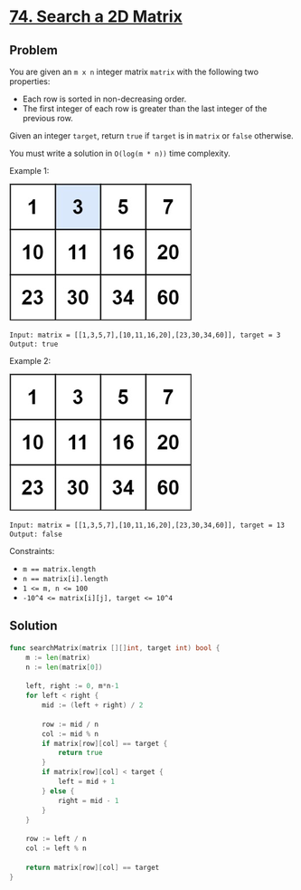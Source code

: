 # [74. Search a 2D Matrix](https://leetcode.com/problems/search-a-2d-matrix/)

## Problem

You are given an `m x n` integer matrix `matrix` with the following two properties:

- Each row is sorted in non-decreasing order.
- The first integer of each row is greater than the last integer of the previous row.

Given an integer `target`, return `true` if `target` is in `matrix` or `false` otherwise.

You must write a solution in `O(log(m * n))` time complexity.


Example 1:

![alt text](image.png)

```
Input: matrix = [[1,3,5,7],[10,11,16,20],[23,30,34,60]], target = 3
Output: true
```

Example 2:

![alt text](image-1.png)

```
Input: matrix = [[1,3,5,7],[10,11,16,20],[23,30,34,60]], target = 13
Output: false
```

Constraints:

- `m == matrix.length`
- `n == matrix[i].length`
- `1 <= m, n <= 100`
- `-10^4 <= matrix[i][j], target <= 10^4`

## Solution

```go
func searchMatrix(matrix [][]int, target int) bool {
	m := len(matrix)
	n := len(matrix[0])

	left, right := 0, m*n-1
	for left < right {
		mid := (left + right) / 2

		row := mid / n
		col := mid % n
		if matrix[row][col] == target {
			return true
		}
		if matrix[row][col] < target {
			left = mid + 1
		} else {
			right = mid - 1
		}
	}

	row := left / n
	col := left % n

	return matrix[row][col] == target
}
```